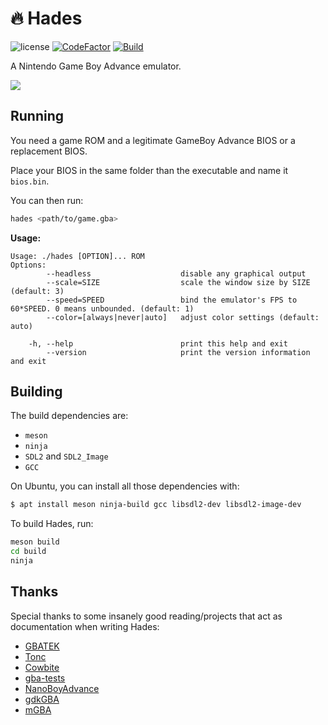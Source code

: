 # 🔥 Hades

![license](https://img.shields.io/github/license/arignir/hades)
[![CodeFactor](https://www.codefactor.io/repository/github/arignir/hades/badge/master)](https://www.codefactor.io/repository/github/arignir/hades/overview/master)
[![Build](https://github.com/Arignir/Hades/actions/workflows/main.yml/badge.svg)](https://github.com/Arignir/Hades/actions/workflows/main.yml)

A Nintendo Game Boy Advance emulator.

![](https://i.imgur.com/e9CClPc.png)

## Running

You need a game ROM and a legitimate GameBoy Advance BIOS or a replacement BIOS.

Place your BIOS in the same folder than the executable and name it `bios.bin`.

You can then run:

```bash
hades <path/to/game.gba>
```

**Usage:**

```
Usage: ./hades [OPTION]... ROM
Options:
        --headless                    disable any graphical output
        --scale=SIZE                  scale the window size by SIZE (default: 3)
        --speed=SPEED                 bind the emulator's FPS to 60*SPEED. 0 means unbounded. (default: 1)
        --color=[always|never|auto]   adjust color settings (default: auto)

    -h, --help                        print this help and exit
        --version                     print the version information and exit
```

## Building

The build dependencies are:

  - `meson`
  - `ninja`
  - `SDL2` and `SDL2_Image`
  - `GCC`

On Ubuntu, you can install all those dependencies with:

```bash
$ apt install meson ninja-build gcc libsdl2-dev libsdl2-image-dev
```

To build Hades, run:

```bash
meson build
cd build
ninja
```

## Thanks

Special thanks to some insanely good reading/projects that act as documentation when writing Hades:

  - [GBATEK](https://problemkaputt.de/gbatek.htm)
  - [Tonc](https://www.coranac.com/tonc/text/toc.htm)
  - [Cowbite](https://www.cs.rit.edu/~tjh8300/CowBite/CowBiteSpec.htm)
  - [gba-tests](https://github.com/jsmolka/gba-tests)
  - [NanoBoyAdvance](https://github.com/fleroviux/NanoBoyAdvance/)
  - [gdkGBA](https://github.com/gdkchan/gdkGBA/)
  - [mGBA](https://mgba.io/)
